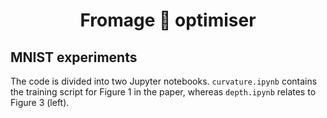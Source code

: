 <h1 align="center">
Fromage 🧀 optimiser
</h1>

## MNIST experiments

The code is divided into two Jupyter notebooks. `curvature.ipynb` contains the training script for Figure 1 in the paper, whereas `depth.ipynb` relates to Figure 3 (left).
